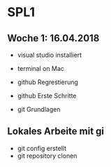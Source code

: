 # SPL1
## Woche 1: 16.04.2018

* visual studio installiert
* terminal on Mac

* github Regrestierung 
* github Erste Schritte
* git Grundlagen

## Lokales Arbeite mit gi

* git config erstellt
* git repository clonen
